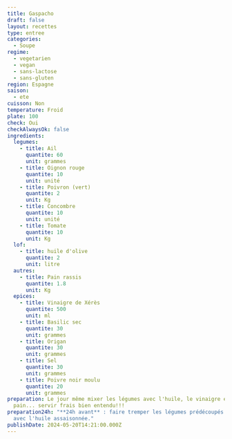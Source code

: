 ```yaml
---
title: Gaspacho
draft: false
layout: recettes
type: entree
categories:
  - Soupe
regime:
  - vegetarien
  - vegan
  - sans-lactose
  - sans-gluten
region: Espagne
saison:
  - ete
cuisson: Non
temperature: Froid
plate: 100
check: Oui
checkAlwaysOk: false
ingredients:
  legumes:
    - title: Ail
      quantite: 60
      unit: grammes
    - title: Oignon rouge
      quantite: 10
      unit: unité
    - title: Poivron (vert)
      quantite: 2
      unit: Kg
    - title: Concombre
      quantite: 10
      unit: unité
    - title: Tomate
      quantite: 10
      unit: Kg
  lof:
    - title: huile d'olive
      quantite: 2
      unit: litre
  autres:
    - title: Pain rassis
      quantite: 1.8
      unit: Kg
  epices:
    - title: Vinaigre de Xérès
      quantite: 500
      unit: ml
    - title: Basilic sec
      quantite: 30
      unit: grammes
    - title: Origan
      quantite: 30
      unit: grammes
    - title: Sel
      quantite: 30
      unit: grammes
    - title: Poivre noir moulu
      quantite: 20
      unit: grammes
preparation: Le jour même mixer les légumes avec l'huile, le vinaigre et le
  pain... servir frais bien entendu!!!
preparation24h: "**24h avant** : faire tremper les légumes prédécoupés petits
  avec l'huile assaisonnée."
publishDate: 2024-05-20T14:21:00.000Z
---
```

